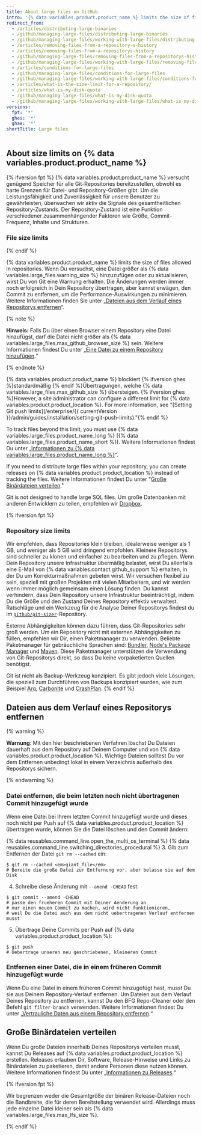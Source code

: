 ```yaml
---
title: About large files on GitHub
intro: '{% data variables.product.product_name %} limits the size of files you can track in regular Git repositories. Learn how to track or remove files that are beyond the limit.'
redirect_from:
  - /articles/distributing-large-binaries
  - /github/managing-large-files/distributing-large-binaries
  - /github/managing-large-files/working-with-large-files/distributing-large-binaries
  - /articles/removing-files-from-a-repository-s-history
  - /articles/removing-files-from-a-repositorys-history
  - /github/managing-large-files/removing-files-from-a-repositorys-history
  - /github/managing-large-files/working-with-large-files/removing-files-from-a-repositorys-history
  - /articles/conditions-for-large-files
  - /github/managing-large-files/conditions-for-large-files
  - /github/managing-large-files/working-with-large-files/conditions-for-large-files
  - /articles/what-is-the-size-limit-for-a-repository/
  - /articles/what-is-my-disk-quota
  - /github/managing-large-files/what-is-my-disk-quota
  - /github/managing-large-files/working-with-large-files/what-is-my-disk-quota
versions:
  fpt: '*'
  ghes: '*'
  ghae: '*'
shortTitle: Large files
---
```


## About size limits on {% data variables.product.product_name %}

{% ifversion fpt %}
{% data variables.product.product_name %} versucht genügend Speicher für alle Git-Repositories bereitzustellen, obwohl es harte Grenzen für Datei- und Repository-Größen gibt. Um die Leistungsfähigkeit und Zuverlässigkeit für unsere Benutzer zu gewährleisten, überwachen wir aktiv die Signale des gesamtheitlichen Repository-Zustands. Der Repository-Zustand ist eine Funktion verschiedener zusammenhängender Faktoren wie Größe, Commit-Frequenz, Inhalte und Strukturen.

### File size limits
{% endif %}

{% data variables.product.product_name %} limits the size of files allowed in repositories. Wenn Du versuchst, eine Datei größer als {% data variables.large_files.warning_size %} hinzuzufügen oder zu aktualisieren, wirst Du von Git eine Warnung erhalten. Die Änderungen werden immer noch erfolgreich in Dein Repository übertragen, aber kannst erwägen, den Commit zu entfernen, um die Performance-Auswirkungen zu minimieren. Weitere Informationen finden Sie unter „[Dateien aus dem Verlauf eines Repositorys entfernen](#removing-files-from-a-repositorys-history)“.

{% note %}

**Hinweis:** Falls Du über einen Browser einem Repository eine Datei hinzufügst, darf die Datei nicht größer als {% data variables.large_files.max_github_browser_size %} sein. Weitere Informationen findest Du unter „[Eine Datei zu einem Repository hinzufügen](/repositories/working-with-files/managing-files/adding-a-file-to-a-repository).“

{% endnote %}

{% data variables.product.product_name %} blockiert {% ifversion ghes %}standardmäßig {% endif %}Übertragungen, welche {% data variables.large_files.max_github_size %} übersteigen. {% ifversion ghes %}However, a site administrator can configure a different limit for {% data variables.product.product_location %}.  For more information, see "[Setting Git push limits](/enterprise/{{ currentVersion }}/admin/guides/installation/setting-git-push-limits)."{% endif %}

To track files beyond this limit, you must use {% data variables.large_files.product_name_long %} ({% data variables.large_files.product_name_short %}). Weitere Informationen findest Du unter „[Informationen zu {% data variables.large_files.product_name_long %}](/repositories/working-with-files/managing-large-files/about-git-large-file-storage)“.

If you need to distribute large files within your repository, you can create releases on {% data variables.product.product_location %} instead of tracking the files. Weitere Informationen findest Du unter "[Große Binärdateien verteilen](#distributing-large-binaries)."

Git is not designed to handle large SQL files. Um große Datenbanken mit anderen Entwicklern zu teilen, empfehlen wir [Dropbox](https://www.dropbox.com/).

{% ifversion fpt %}
### Repository size limits

Wir empfehlen, dass Repositories klein bleiben, idealerweise weniger als 1 GB, und weniger als 5 GB wird dringend empfohlen. Kleinere Repositorys sind schneller zu klonen und einfacher zu bearbeiten und zu pflegen. Wenn Dein Repository unsere Infrastruktur übermäßig belastet, wirst Du allenfalls eine E-Mail von {% data variables.contact.github_support %} erhalten, in der Du um Korrekturmaßnahmen gebeten wirst. Wir versuchen flexibel zu sein, speziell mit großen Projekten mit vielen Mitarbeitern, und wir werden wenn immer möglich gemeinsam einen Lösung finden. Du kannst verhindern, dass Dein Repository unsere Infrastruktur beeinträchtigt, indem Du die Größe und den Zustand Deines Repository effektiv verwaltest. Ratschläge und ein Werkzeug für die Analyse Deiner Repositorys findest du im [`github/git-sizer`](https://github.com/github/git-sizer)-Repository.

Externe Abhängigkeiten können dazu führen, dass Git-Repositories sehr groß werden. Um ein Repository nicht mit externen Abhängigkeiten zu füllen, empfehlen wir Dir, einen Paketmanager zu verwenden. Beliebte Paketmanager für gebräuchliche Sprachen sind: [Bundler](http://bundler.io/), [Node's Package Manager](http://npmjs.org/) und [Maven](http://maven.apache.org/). Diese Paketmanager unterstützen die Verwendung von Git-Repositorys direkt, so dass Du keine vorpaketierten Quellen benötigst.

Git ist nicht als Backup-Werkzeug konzipiert. Es gibt jedoch viele Lösungen, die speziell zum Durchführen von Backups konzipiert wurden, wie zum Beispiel [Arq](https://www.arqbackup.com/), [Carbonite](http://www.carbonite.com/) und [CrashPlan](https://www.crashplan.com/en-us/).
{% endif %}

## Dateien aus dem Verlauf eines Repositorys entfernen

{% warning %}

**Warnung**: Mit den hier beschriebenen Verfahren löschst Du Dateien dauerhaft aus dem Repository auf Deinem Computer und von {% data variables.product.product_location %}. Wichtige Dateien solltest Du vor dem Entfernen unbedingt lokal in einem Verzeichnis außerhalb des Repositorys sichern.

{% endwarning %}

### Datei entfernen, die beim letzten noch nicht übertragenen Commit hinzugefügt wurde

Wenn eine Datei bei Ihrem letzten Commit hinzugefügt wurde und dieses noch nicht per Push auf {% data variables.product.product_location %} übertragen wurde, können Sie die Datei löschen und den Commit ändern:

{% data reusables.command_line.open_the_multi_os_terminal %}
{% data reusables.command_line.switching_directories_procedural %}
3. Gib zum Entfernen der Datei `git rm --cached` ein:
  ```shell
  $ git rm --cached <em>giant_file</em>
  # Bereite die große Datei zur Entfernung vor, aber belasse sie auf dem Disk
  ```
4. Schreibe diese Änderung mit `--amend -CHEAD` fest:
  ```shell
  $ git commit --amend -CHEAD
  # passe den frueheren Commit mit Deiner Aenderung an
  # nur einen neuen Commit zu machen, wird nicht funktionieren,
  # weil Du die Datei auch aus dem nicht uebertragenen Verlauf entfernen musst
  ```
5. Übertrage Deine Commits per Push auf {% data variables.product.product_location %}:
  ```shell
  $ git push
  # Uebertrage unseren neu geschriebenen, kleineren Commit
  ```

### Entfernen einer Datei, die in einem früheren Commit hinzugefügt wurde

Wenn Du eine Datei in einem früheren Commit hinzugefügt hast, musst Du sie aus Deinem Repository-Verlauf entfernen. Um Dateien aus dem Verlauf Deines Repository zu entfernen, kannst Du den BFG Repo-Cleaner oder den Befehl `git filter-branch` verwenden. Weitere Informationen findest Du unter „[Vertrauliche Daten aus einem Repository entfernen](/github/authenticating-to-github/removing-sensitive-data-from-a-repository).“

## Große Binärdateien verteilen

Wenn Du große Dateien innerhalb Deines Repositorys verteilen musst, kannst Du Releases auf {% data variables.product.product_location %} erstellen. Releases erlauben Dir, Software, Release-Hinweise und Links zu Binärdateien zu paketieren, damit andere Personen diese nutzen können. Weitere Informationen findest Du unter „[Informationen zu Releases](/github/administering-a-repository/about-releases).“

{% ifversion fpt %}

Wir begrenzen weder die Gesamtgröße der binären Release-Dateien noch die Bandbreite, die für deren Bereitstellung verwendet wird. Allerdings muss jede einzelne Datei kleiner sein als {% data variables.large_files.max_lfs_size %}.

{% endif %}

